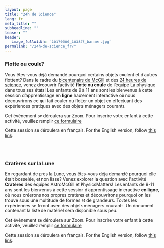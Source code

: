 ```yaml
---
layout: page
title: "24h de Science"
lang: fr
meta_title: ""
subheadline: ""
teaser: ""
header: 
   image_fullwidth: "20170506_103837_banner.jpg"
permalink: "/24h-de-science_fr/"
---
```


### Flotte ou coule?

Vous êtes-vous déjà demandé pourquoi certains objets coulent et d’autres flottent? Dans le cadre du [bicentenaire de McGill](https://200.mcgill.ca/fr/) et des [24 heures de science](https://www.science24heures.com/), venez découvrir l’activité **flotte ou coule** de l’équipe La physique dans tous ses états! Les enfants de 9 à 11 ans sont les bienvenus à cette session d’apprentissage en **ligne** hautement interactive où nous découvrirons ce qui fait couler ou flotter un objet en effectuant des expériences pratiques avec des objets ménagers courants.


Cet événement se déroulera sur Zoom. Pour inscrire votre enfant à cette activité, veuillez remplir [ce formulaire](https://forms.office.com/r/SxeahykVZW).


Cette session se déroulera en français. For the English version, follow [this link](https://forms.office.com/r/Bihehs50HC).

<br>
<br>

### Cratères sur la Lune

En regardant de près la Lune, vous êtes-vous déja demandé pourquoi elle était bosselée, et non lisse? Venez explorer la question avec l'activité **Cratères** des équipes AstroMcGill et PhysicsMatters! Les enfants de 9-11 ans sont les bienvenus à cette session d’apprentissage interactive **en ligne**, où nous créerons nos propres cratères et découvrirons pourquoi on les trouve sous une multitude de formes et de grandeurs. Toutes les expériences se feront avec des objets ménagers courants. Un document contenant la liste de matériel sera disponible sous peu.


Cet événement se déroulera sur Zoom. Pour inscrire votre enfant à cette activité, veuillez remplir [ce formulaire](https://forms.office.com/r/aA7ef0Sh9P).


Cette session se déroulera en français. For the English version, follow [this link](https://forms.office.com/r/h1WNgHsVje).
